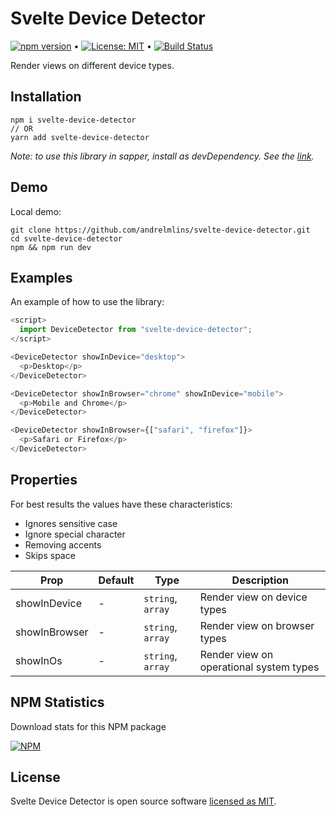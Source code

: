 # Svelte Device Detector

[![npm version](https://badge.fury.io/js/svelte-device-detector.svg)](https://www.npmjs.com/package/svelte-device-detector) &bull; [![License: MIT](https://img.shields.io/badge/License-MIT-yellow.svg)](https://github.com/andrelmlins/svelte-device-detector/blob/master/LICENSE) &bull; [![Build Status](https://travis-ci.com/andrelmlins/svelte-device-detector.svg?branch=master)](https://travis-ci.com/andrelmlins/svelte-device-detector)

Render views on different device types.

## Installation

```
npm i svelte-device-detector
// OR
yarn add svelte-device-detector
```

<em>Note: to use this library in sapper, install as devDependency. See the [link](https://github.com/sveltejs/sapper-template#using-external-components).</em>

## Demo

Local demo:

```
git clone https://github.com/andrelmlins/svelte-device-detector.git
cd svelte-device-detector
npm && npm run dev
```

## Examples

An example of how to use the library:

```js
<script>
  import DeviceDetector from "svelte-device-detector";
</script>

<DeviceDetector showInDevice="desktop">
  <p>Desktop</p>
</DeviceDetector>

<DeviceDetector showInBrowser="chrome" showInDevice="mobile">
  <p>Mobile and Chrome</p>
</DeviceDetector>

<DeviceDetector showInBrowser={["safari", "firefox"]}>
  <p>Safari or Firefox</p>
</DeviceDetector>
```

## Properties

For best results the values have these characteristics:

- Ignores sensitive case
- Ignore special character
- Removing accents
- Skips space

| Prop          | Default | Type              | Description                             |
| ------------- | ------- | ----------------- | --------------------------------------- |
| showInDevice  | -       | `string`, `array` | Render view on device types             |
| showInBrowser | -       | `string`, `array` | Render view on browser types            |
| showInOs      | -       | `string`, `array` | Render view on operational system types |

## NPM Statistics

Download stats for this NPM package

[![NPM](https://nodei.co/npm/svelte-device-detector.png)](https://nodei.co/npm/svelte-device-detector/)

## License

Svelte Device Detector is open source software [licensed as MIT](https://github.com/andrelmlins/svelte-device-detector/blob/master/LICENSE).
